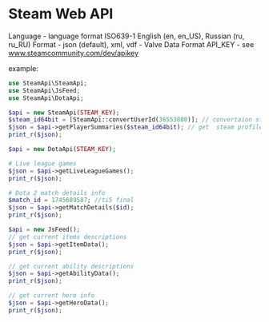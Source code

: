 # Steam Web API
 Language -  language format ISO639-1 English (en, en_US), Russian (ru, ru_RU)
 Format - json (default), xml, vdf - Valve Data Format
 API_KEY - see www.steamcommunity.com/dev/apikey
 
 example:

````php
use SteamApi\SteamApi;
use SteamApi\JsFeed;
use SteamApi\DotaApi;
````

````php
$api = new SteamApi(STEAM_KEY);
$steam_id64bit = [SteamApi::convertUserId(36553880)]; // convertaion steam id - 32 to 64bit
$json = $api->getPlayerSummaries($steam_id64bit); // get  steam profile
print_r($json);
````

````php
$api = new DotaApi(STEAM_KEY);

# Live league games
$json = $api->getLiveLeagueGames();
print_r($json);

# Dota 2 match details info
$match_id = 1745689587; //ti5 final
$json = $api->getMatchDetails($id);
print_r($json);
````

````php
$api = new JsFeed();
// get current items descriptions 
$json = $api->getItemData();
print_r($json);

// get current ability descriptions
$json = $api->getAbilityData();
print_r($json);

// get current hero info
$json = $api->getHeroData();
print_r($json);
````
